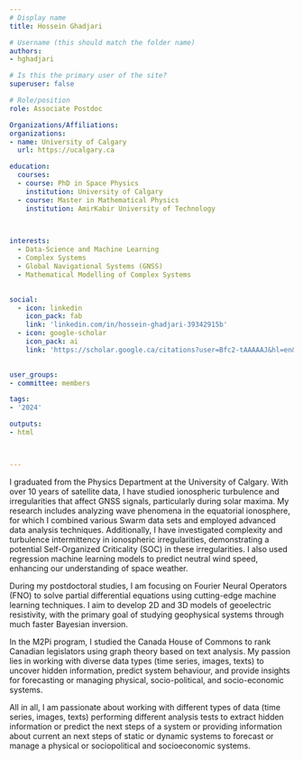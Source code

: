```yaml
---
# Display name
title: Hossein Ghadjari

# Username (this should match the folder name)
authors:
- hghadjari

# Is this the primary user of the site?
superuser: false

# Role/position
role: Associate Postdoc

Organizations/Affiliations:
organizations:
- name: University of Calgary
  url: https://ucalgary.ca

education:
  courses:
  - course: PhD in Space Physics
    institution: University of Calgary
  - course: Master in Mathematical Physics
    institution: AmirKabir University of Technology
  


interests:
  - Data-Science and Machine Learning
  - Complex Systems
  - Global Navigational Systems (GNSS)
  - Mathematical Modelling of Complex Systems
  

social:
  - icon: linkedin
    icon_pack: fab
    link: 'linkedin.com/in/hossein-ghadjari-39342915b'
  - icon: google-scholar
    icon_pack: ai
    link: 'https://scholar.google.ca/citations?user=Bfc2-tAAAAAJ&hl=en&oi=ao'
   

user_groups:
- committee: members

tags:
- '2024'

outputs:
- html



---
```


I graduated from the Physics Department at the University of Calgary. With over 10 years of satellite data, I have studied ionospheric turbulence and irregularities that affect GNSS signals, particularly during solar maxima. My research includes analyzing wave phenomena in the equatorial ionosphere, for which I combined various Swarm data sets and employed advanced data analysis techniques. Additionally, I have investigated complexity and turbulence intermittency in ionospheric irregularities, demonstrating a potential Self-Organized Criticality (SOC) in these irregularities. I also used regression machine learning models to predict neutral wind speed, enhancing our understanding of space weather.

During my postdoctoral studies, I am focusing on Fourier Neural Operators (FNO) to solve partial differential equations using cutting-edge machine learning techniques. I aim to develop 2D and 3D models of geoelectric resistivity, with the primary goal of studying geophysical systems through much faster Bayesian inversion.

In the M2Pi program, I studied the Canada House of Commons to rank Canadian legislators using graph theory based on text analysis. My passion lies in working with diverse data types (time series, images, texts) to uncover hidden information, predict system behaviour, and provide insights for forecasting or managing physical, socio-political, and socio-economic systems.

All in all, I am passionate about working with different types of data (time series, images, texts) performing different analysis tests to extract hidden information or predict the next steps of a system or providing information about current an next steps of static or dynamic systems to forecast or manage a physical or sociopolitical and socioeconomic systems.